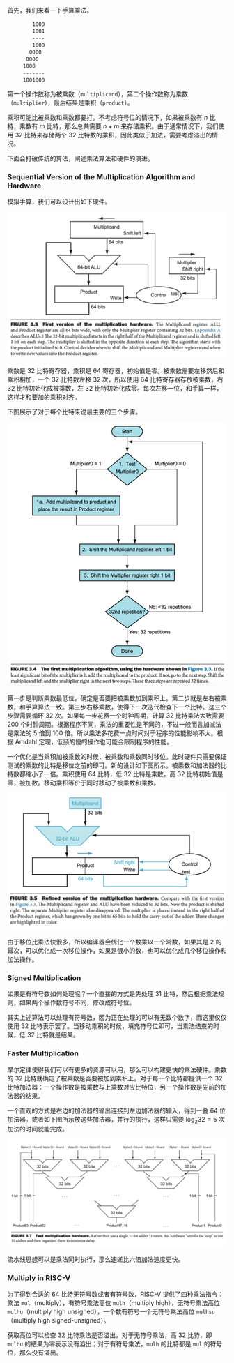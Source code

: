 首先，我们来看一下手算乘法。
```
        1000
        1001
        ----
        1000
       0000
      0000
     1000
     -------
     1001000
```
第一个操作数称为被乘数（`multiplicand`），第二个操作数称为乘数（`multiplier`），最后结果是乘积（`product`）。

乘积可能比被乘数和乘数都要打。不考虑符号位的情况下，如果被乘数有 $n$ 比特，乘数有 $m$ 比特，那么总共需要 $n+m$ 来存储乘积。由于通常情况下，我们使用 32 比特来存储两个 32 比特数的乘积，因此类似于加法，需要考虑溢出的情况。

下面会打破传统的算法，阐述乘法算法和硬件的演进。

### Sequential Version of the Multiplication Algorithm and Hardware
模拟手算，我们可以设计出如下硬件。

![](0301.png)

乘数是 32 比特寄存器，乘积是 64 寄存器，初始值是零。被乘数需要左移然后和乘积相加，一个 32 比特数左移 32 次，所以使用 64 比特寄存器存放被乘数，右 32 比特初始化成被乘数，左 32 比特初始化成零。每次左移一位，和手算一样，这样才和要加的乘积对齐。

下图展示了对于每个比特来说最主要的三个步骤。

![](0302.png)

第一步是判断乘数最低位，确定是否要把被乘数加到乘积上。第二步就是左右被乘数，和手算算法一致。第三步右移乘数，使得下一次迭代检查下一个比特。这三个步骤需要循环 32 次。如果每一步花费一个时钟周期，计算 32 比特乘法大致需要 200 个时钟周期。根据程序不同，乘法的重要性是不同的，不过一般而言加减法是乘法的 5 倍到 100 倍。所以乘法多花费一点时间对于程序的性能影响不大。根据 Amdahl 定理，低频的慢的操作也可能会限制程序的性能。

一个优化是当乘积加被乘数的时候，被乘数和乘数同时移位。此时硬件只需要保证测试的乘数的比特是移位之前的即可。新的设计如下图所示。被乘数和加法器的比特数都缩小了一倍。乘积使用 64 比特，低 32 比特是乘数，高 32 比特初始值是零，被加数。移动乘积等价于同时移动了被乘数和乘数。

![](0303.png)

由于移位比乘法快很多，所以编译器会优化一个数乘以一个常数，如果其是 2 的幂次，可以优化成一次移位操作，如果是很小的数，也可以优化成几个移位操作和加法操作。

### Signed Multiplication
如果是有符号数如何处理呢？一个直接的方式是先处理 31 比特，然后根据乘法规则，如果两个操作数符号不同，修改成符号位。

其实上述算法可以处理有符号数，因为正在处理的可以有无数个数字，而这里仅仅使用 32 比特表示罢了。当移动乘积的时候，填充符号位即可，当乘法结束的时候，低 32 比特就是结果。

### Faster Multiplication
摩尔定律使得我们可以有更多的资源可以用，那么可以构建更快的乘法硬件。乘数的 32 比特就确定了被乘数是否要被加到乘积上。对于每一个比特都提供一个 32 比特加法器：一个操作数是被乘数与上乘数对应比特位，另一个操作数是先前的加法器的结果。

一个直观的方式是右边的加法器的输出连接到左边加法器的输入，得到一叠 64 位加法器。或者如下图所示放这些加法器，并行的执行，这样只需要 $\log_2 32=5$ 次加法的时间就能完成。

![](0304.png)

流水线思想可以是乘法同时执行，那么速递比六倍加法速度更快。

### Multiply in RISC-V
为了得到合适的 64 比特无符号数或者有符号数，RISC-V 提供了四种乘法指令：乘法 `mul`（multiply），有符号乘法高位 `mulh`（multiply high），无符号乘法高位 `mulhu`（multiply high unsigned），一个数有符号一个无符号乘法高位 `mulhsu`（multiply high signed-unsigned）。

获取高位可以检查 32 比特乘法是否溢出。对于无符号乘法，高 32 比特，即 `mulhu` 的结果为零表示没有溢出；对于有符号乘法，`mulh` 的比特都是 `mul` 的符号位，那么没有溢出。
